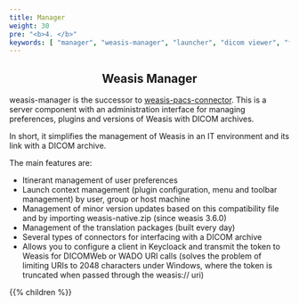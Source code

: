 ```yaml
---
title: Manager
weight: 30
pre: "<b>4. </b>"
keywords: [ "manager", "weasis-manager", "launcher", "dicom viewer", "free dicom viewer", "open source dicom viewer", "weasis dicom viewer",  "multi-platform dicom viewer", "dicom", ]
---
```


## <center>Weasis Manager</center>

weasis-manager is the successor to [weasis-pacs-connector](https://github.com/nroduit/weasis-pacs-connector). This is a server component with an administration interface for managing preferences, plugins and versions of Weasis with DICOM archives.

In short, it simplifies the management of Weasis in an IT environment and its link with a DICOM archive.

The main features are:
- Itinerant management of user preferences
- Launch context management (plugin configuration, menu and toolbar management) by user, group or host machine
- Management of minor version updates based on this compatibility file and by importing weasis-native.zip (since weasis 3.6.0)
- Management of the translation packages (built every day)
- Several types of connectors for interfacing with a DICOM archive
- Allows you to configure a client in Keycloack and transmit the token to Weasis for DICOMWeb or WADO URI calls (solves the problem of limiting URIs to 2048 characters under Windows, where the token is truncated when passed through the weasis:// uri)

{{% children %}}


